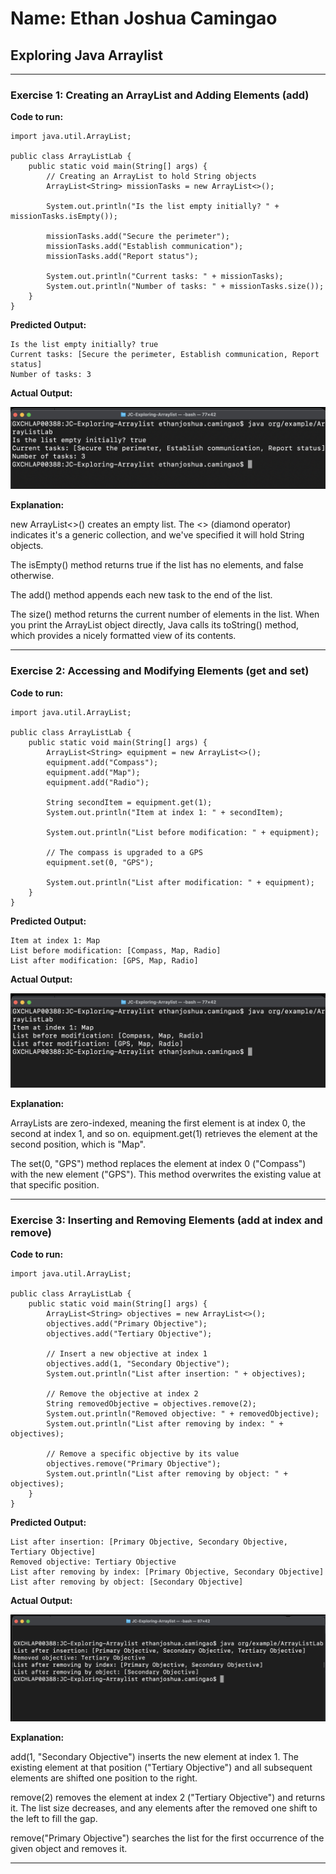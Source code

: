 # Name: Ethan Joshua Camingao
## Exploring Java Arraylist

---

### Exercise 1: Creating an ArrayList and Adding Elements (add)

**Code to run:**
```
import java.util.ArrayList;

public class ArrayListLab {
    public static void main(String[] args) {
        // Creating an ArrayList to hold String objects
        ArrayList<String> missionTasks = new ArrayList<>();
        
        System.out.println("Is the list empty initially? " + missionTasks.isEmpty());
        
        missionTasks.add("Secure the perimeter");
        missionTasks.add("Establish communication");
        missionTasks.add("Report status");
        
        System.out.println("Current tasks: " + missionTasks);
        System.out.println("Number of tasks: " + missionTasks.size());
    }
}
```
**Predicted Output:**
```
Is the list empty initially? true
Current tasks: [Secure the perimeter, Establish communication, Report status]
Number of tasks: 3
```

**Actual Output:**

<img src="https://github.com/ethan-josh/JC-Exploring-Arraylist/blob/main/images/Ex1.png"/>

**Explanation:**

new ArrayList<>() creates an empty list. The <> (diamond operator) indicates it's a generic collection, and we've specified it will hold String objects.

The isEmpty() method returns true if the list has no elements, and false otherwise.

The add() method appends each new task to the end of the list.

The size() method returns the current number of elements in the list. When you print the ArrayList object directly, Java calls its toString() method, which provides a nicely formatted view of its contents.

---

### Exercise 2: Accessing and Modifying Elements (get and set)

**Code to run:**
```
import java.util.ArrayList;

public class ArrayListLab {
    public static void main(String[] args) {
        ArrayList<String> equipment = new ArrayList<>();
        equipment.add("Compass");
        equipment.add("Map");
        equipment.add("Radio");

        String secondItem = equipment.get(1);
        System.out.println("Item at index 1: " + secondItem);
        
        System.out.println("List before modification: " + equipment);
        
        // The compass is upgraded to a GPS
        equipment.set(0, "GPS");
        
        System.out.println("List after modification: " + equipment);
    }
}
```
**Predicted Output:**
```
Item at index 1: Map
List before modification: [Compass, Map, Radio]
List after modification: [GPS, Map, Radio]
```

**Actual Output:**

<img src="https://github.com/ethan-josh/JC-Exploring-Arraylist/blob/main/images/Ex2.png"/>

**Explanation:**

ArrayLists are zero-indexed, meaning the first element is at index 0, the second at index 1, and so on. equipment.get(1) retrieves the element at the second position, which is "Map".

The set(0, "GPS") method replaces the element at index 0 ("Compass") with the new element ("GPS"). This method overwrites the existing value at that specific position.

---

### Exercise 3: Inserting and Removing Elements (add at index and remove)

**Code to run:**
```
import java.util.ArrayList;

public class ArrayListLab {
    public static void main(String[] args) {
        ArrayList<String> objectives = new ArrayList<>();
        objectives.add("Primary Objective");
        objectives.add("Tertiary Objective");
        
        // Insert a new objective at index 1
        objectives.add(1, "Secondary Objective");
        System.out.println("List after insertion: " + objectives);
        
        // Remove the objective at index 2
        String removedObjective = objectives.remove(2);
        System.out.println("Removed objective: " + removedObjective);
        System.out.println("List after removing by index: " + objectives);
        
        // Remove a specific objective by its value
        objectives.remove("Primary Objective");
        System.out.println("List after removing by object: " + objectives);
    }
}
```
**Predicted Output:**
```
List after insertion: [Primary Objective, Secondary Objective, Tertiary Objective]
Removed objective: Tertiary Objective
List after removing by index: [Primary Objective, Secondary Objective]
List after removing by object: [Secondary Objective]
```

**Actual Output:**

<img src="https://github.com/ethan-josh/JC-Exploring-Arraylist/blob/main/images/Ex3.png"/>

**Explanation:**

add(1, "Secondary Objective") inserts the new element at index 1. The existing element at that position ("Tertiary Objective") and all subsequent elements are shifted one position to the right.

remove(2) removes the element at index 2 ("Tertiary Objective") and returns it. The list size decreases, and any elements after the removed one shift to the left to fill the gap.

remove("Primary Objective") searches the list for the first occurrence of the given object and removes it.

---

